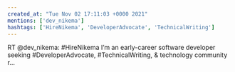 ```yaml
---
created_at: "Tue Nov 02 17:11:03 +0000 2021"
mentions: ['dev_nikema']
hashtags: ['HireNikema', 'DeveloperAdvocate', 'TechnicalWriting']
---
```


RT @dev_nikema: #HireNikema 
I’m an early-career software developer seeking #DeveloperAdvocate, #TechnicalWriting, &amp; technology community r…